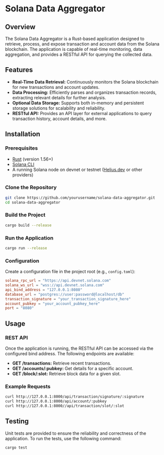 

# Solana Data Aggregator

## Overview

The Solana Data Aggregator is a Rust-based application designed to retrieve, process, and expose transaction and account data from the Solana blockchain. The application is capable of real-time monitoring, data aggregation, and provides a RESTful API for querying the collected data.

## Features

- **Real-Time Data Retrieval:** Continuously monitors the Solana blockchain for new transactions and account updates.
- **Data Processing:** Efficiently parses and organizes transaction records, extracting relevant details for further analysis.
- **Optional Data Storage:** Supports both in-memory and persistent storage solutions for scalability and reliability.
- **RESTful API:** Provides an API layer for external applications to query transaction history, account details, and more.

## Installation

### Prerequisites

- [Rust](https://www.rust-lang.org/tools/install) (version 1.56+)
- [Solana CLI](https://docs.solana.com/cli/install-solana-cli-tools)
- A running Solana node on devnet or testnet ([Helius.dev](https://www.helius.dev/) or other providers)

### Clone the Repository

```bash
git clone https://github.com/yourusername/solana-data-aggregator.git
cd solana-data-aggregator
```

### Build the Project

```bash
cargo build --release
```

### Run the Application

```bash
cargo run --release
```

### Configuration

Create a configuration file in the project root (e.g., `config.toml`):

```toml
solana_rpc_url = "https://api.devnet.solana.com"
solana_ws_url = "wss://api.devnet.solana.com"
api_bind_address = "127.0.0.1:8080"
database_url = "postgres://user:password@localhost/db"
transaction_signature = "your_transaction_signature_here"
account_pubkey = "your_account_pubkey_here"
port = "8080"
```

## Usage

### REST API

Once the application is running, the RESTful API can be accessed via the configured bind address. The following endpoints are available:

- **GET /transactions:** Retrieve recent transactions.
- **GET /accounts/:pubkey:** Get details for a specific account.
- **GET /block/:slot:** Retrieve block data for a given slot.

### Example Requests

```bash
curl http://127.0.0.1:8000/api/transaction/signature/:signature
curl http://127.0.0.1:8000/api/account/:pubkey
curl http://127.0.0.1:8000//api/transaction/slot/:slot
```

## Testing

Unit tests are provided to ensure the reliability and correctness of the application. To run the tests, use the following command:

```bash
cargo test
```